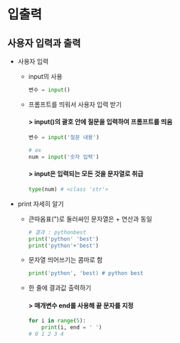 입출력
========

사용자 입력과 출력
----------
* 사용자 입력
    + input의 사용
        ```python
        변수 = input()
        ```

    + 프롬프트를 띄워서 사용자 입력 받기
        #### > input()의 괄호 안에 질문을 입력하여 프롬프트를 띄움
        ```python
        변수 = input('질문 내용')
        ```
        ```python
        # ex
        num = input('숫자 입력')
        ```

        #### > input은 입력되는 모든 것을 문자열로 취급
        ```python
        type(num) # <class 'str'>
        ```

* print 자세히 알기
    + 큰따옴표(")로 둘러싸인 문자열은 + 연산과 동일
        ```python
        # 결과 : pythonbest
        print('python' 'best')
        print('python'+'best')
        ```
    + 문자열 띄어쓰기는 콤마로 함
        ```python
        print('python', 'best) # python best
        ```

    + 한 줄에 결과값 출력하기
        #### > 매개변수 end를 사용해 끝 문자를 지정
        ```python
        for i in range(5):
            print(i, end = ' ')
        # 0 1 2 3 4
        ```